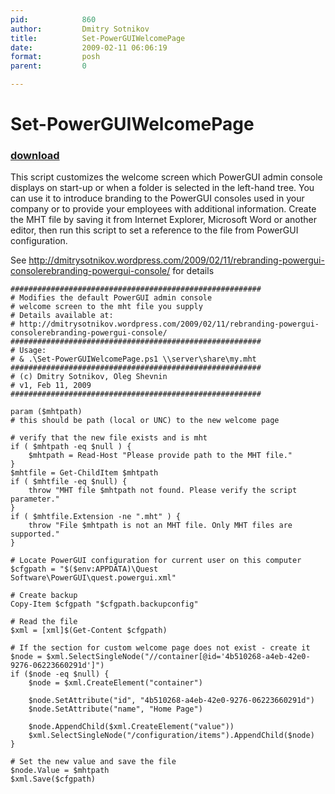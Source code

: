```yaml
---
pid:            860
author:         Dmitry Sotnikov
title:          Set-PowerGUIWelcomePage
date:           2009-02-11 06:06:19
format:         posh
parent:         0

---
```


# Set-PowerGUIWelcomePage

### [download](//scripts/860.ps1)

This script customizes the welcome screen which PowerGUI admin console displays on start-up or when a folder is selected in the left-hand tree.
You can use it to introduce branding to the PowerGUI consoles used in your company or to provide your employees with additional information.
Create the MHT file by saving it from Internet Explorer, Microsoft Word or another editor, then run this script to set a reference to the file from PowerGUI configuration.

See http://dmitrysotnikov.wordpress.com/2009/02/11/rebranding-powergui-consolerebranding-powergui-console/ for details

```posh
########################################################
# Modifies the default PowerGUI admin console
# welcome screen to the mht file you supply
# Details available at:
# http://dmitrysotnikov.wordpress.com/2009/02/11/rebranding-powergui-consolerebranding-powergui-console/ 
########################################################
# Usage:
# & .\Set-PowerGUIWelcomePage.ps1 \\server\share\my.mht
########################################################
# (c) Dmitry Sotnikov, Oleg Shevnin
# v1, Feb 11, 2009
########################################################

param ($mhtpath)
# this should be path (local or UNC) to the new welcome page

# verify that the new file exists and is mht
if ( $mhtpath -eq $null ) {
	$mhtpath = Read-Host "Please provide path to the MHT file."
}
$mhtfile = Get-ChildItem $mhtpath
if ( $mhtfile -eq $null) { 
	throw "MHT file $mhtpath not found. Please verify the script parameter." 
}
if ( $mhtfile.Extension -ne ".mht" ) {
	throw "File $mhtpath is not an MHT file. Only MHT files are supported." 
}

# Locate PowerGUI configuration for current user on this computer
$cfgpath = "$($env:APPDATA)\Quest Software\PowerGUI\quest.powergui.xml"

# Create backup
Copy-Item $cfgpath "$cfgpath.backupconfig"

# Read the file
$xml = [xml]$(Get-Content $cfgpath)

# If the section for custom welcome page does not exist - create it
$node = $xml.SelectSingleNode("//container[@id='4b510268-a4eb-42e0-9276-06223660291d']")
if ($node -eq $null) {
	$node = $xml.CreateElement("container")
	
	$node.SetAttribute("id", "4b510268-a4eb-42e0-9276-06223660291d")
	$node.SetAttribute("name", "Home Page")
	
	$node.AppendChild($xml.CreateElement("value"))
	$xml.SelectSingleNode("/configuration/items").AppendChild($node)
}

# Set the new value and save the file
$node.Value = $mhtpath
$xml.Save($cfgpath)
```
